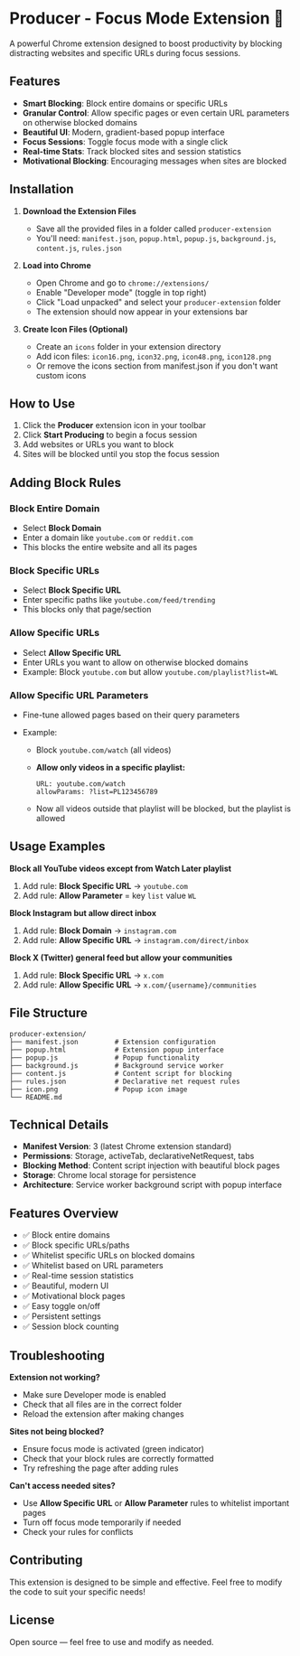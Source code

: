 # Producer - Focus Mode Extension 🎯

A powerful Chrome extension designed to boost productivity by blocking distracting websites and specific URLs during focus sessions.

## Features

- **Smart Blocking**: Block entire domains or specific URLs
- **Granular Control**: Allow specific pages or even certain URL parameters on otherwise blocked domains
- **Beautiful UI**: Modern, gradient-based popup interface
- **Focus Sessions**: Toggle focus mode with a single click
- **Real-time Stats**: Track blocked sites and session statistics
- **Motivational Blocking**: Encouraging messages when sites are blocked

## Installation

1. **Download the Extension Files**

   - Save all the provided files in a folder called `producer-extension`
   - You'll need: `manifest.json`, `popup.html`, `popup.js`, `background.js`, `content.js`, `rules.json`

2. **Load into Chrome**

   - Open Chrome and go to `chrome://extensions/`
   - Enable "Developer mode" (toggle in top right)
   - Click "Load unpacked" and select your `producer-extension` folder
   - The extension should now appear in your extensions bar

3. **Create Icon Files (Optional)**
   - Create an `icons` folder in your extension directory
   - Add icon files: `icon16.png`, `icon32.png`, `icon48.png`, `icon128.png`
   - Or remove the icons section from manifest.json if you don't want custom icons

## How to Use

1. Click the **Producer** extension icon in your toolbar
2. Click **Start Producing** to begin a focus session
3. Add websites or URLs you want to block
4. Sites will be blocked until you stop the focus session

## Adding Block Rules

### Block Entire Domain

- Select **Block Domain**
- Enter a domain like `youtube.com` or `reddit.com`
- This blocks the entire website and all its pages

### Block Specific URLs

- Select **Block Specific URL**
- Enter specific paths like `youtube.com/feed/trending`
- This blocks only that page/section

### Allow Specific URLs

- Select **Allow Specific URL**
- Enter URLs you want to allow on otherwise blocked domains
- Example: Block `youtube.com` but allow `youtube.com/playlist?list=WL`

### **Allow Specific URL Parameters**

- Fine-tune allowed pages based on their query parameters
- Example:

  - Block `youtube.com/watch` (all videos)
  - **Allow only videos in a specific playlist:**

    ```
    URL: youtube.com/watch
    allowParams: ?list=PL123456789
    ```

  - Now all videos outside that playlist will be blocked, but the playlist is allowed

## Usage Examples

**Block all YouTube videos except from Watch Later playlist**

1. Add rule: **Block Specific URL** → `youtube.com`
2. Add rule: **Allow Parameter** = key `list` value `WL`

**Block Instagram but allow direct inbox**

1. Add rule: **Block Domain** → `instagram.com`
2. Add rule: **Allow Specific URL** → `instagram.com/direct/inbox`

**Block X (Twitter) general feed but allow your communities**

1. Add rule: **Block Specific URL** → `x.com`
2. Add rule: **Allow Specific URL** → `x.com/{username}/communities`

## File Structure

```
producer-extension/
├── manifest.json         # Extension configuration
├── popup.html            # Extension popup interface
├── popup.js              # Popup functionality
├── background.js         # Background service worker
├── content.js            # Content script for blocking
├── rules.json            # Declarative net request rules
├── icon.png              # Popup icon image
└── README.md
```

## Technical Details

- **Manifest Version**: 3 (latest Chrome extension standard)
- **Permissions**: Storage, activeTab, declarativeNetRequest, tabs
- **Blocking Method**: Content script injection with beautiful block pages
- **Storage**: Chrome local storage for persistence
- **Architecture**: Service worker background script with popup interface

## Features Overview

- ✅ Block entire domains
- ✅ Block specific URLs/paths
- ✅ Whitelist specific URLs on blocked domains
- ✅ Whitelist based on URL parameters
- ✅ Real-time session statistics
- ✅ Beautiful, modern UI
- ✅ Motivational block pages
- ✅ Easy toggle on/off
- ✅ Persistent settings
- ✅ Session block counting

## Troubleshooting

**Extension not working?**

- Make sure Developer mode is enabled
- Check that all files are in the correct folder
- Reload the extension after making changes

**Sites not being blocked?**

- Ensure focus mode is activated (green indicator)
- Check that your block rules are correctly formatted
- Try refreshing the page after adding rules

**Can't access needed sites?**

- Use **Allow Specific URL** or **Allow Parameter** rules to whitelist important pages
- Turn off focus mode temporarily if needed
- Check your rules for conflicts

## Contributing

This extension is designed to be simple and effective. Feel free to modify the code to suit your specific needs!

## License

Open source — feel free to use and modify as needed.

